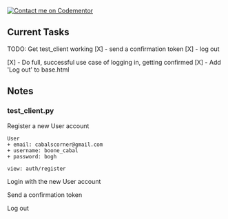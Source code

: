 [![Contact me on Codementor](https://www.codementor.io/m-badges/boonecabal/im-a-cm-b.svg)](https://www.codementor.io/@boonecabal?refer=badge)

## Current Tasks

TODO: Get test_client working
[X] - send a confirmation token
[X] - log out

[X] - Do full, successful use case of logging in, getting confirmed
[X] - Add 'Log out' to base.html

## Notes

### test_client.py

Register a new User account

	User
	+ email: cabalscorner@gmail.com
	+ username: boone_cabal
	+ password: bogh

	view: auth/register

Login with the new User account

Send a confirmation token

Log out